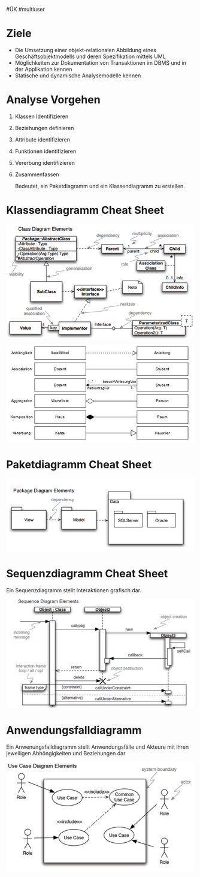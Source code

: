 #ÜK
#multiuser

# Ziele

- Die Umsetzung einer objekt-relationalen Abbildung eines Geschäftsobjektmodells und deren Spezifikation mittels UML
- Möglichkeiten zur Dokumentation von Transaktionen im DBMS und in der Applikation kennen
- Statische und dynamische Analysemodelle kennen

# Analyse Vorgehen

1. Klassen Identifizieren
2. Beziehungen definieren
3. Attribute identifizieren
4. Funktionen identifizieren
5. Vererbung identifizieren
6. Zusammenfassen
    
    Bedeutet, ein Paketdiagramm und ein Klassendiagramm zu erstellen.
    

# Klassendiagramm Cheat Sheet

![Untitled](ÜK/ÜK%20-%20Multiuser/Multiuser%20-%20PDFs%20&%20Fotos/Untitled.png)

![Untitled](ÜK/ÜK%20-%20Multiuser/Multiuser%20-%20PDFs%20&%20Fotos/Untitled%201.png)

# Paketdiagramm Cheat Sheet

![Untitled](ÜK/ÜK%20-%20Multiuser/Multiuser%20-%20PDFs%20&%20Fotos/Untitled%202.png)

# Sequenzdiagramm Cheat Sheet

Ein Sequenzdiagramm stellt Interaktionen grafisch dar.

![Untitled](ÜK/ÜK%20-%20Multiuser/Multiuser%20-%20PDFs%20&%20Fotos/Untitled%203.png)

# Anwendungsfalldiagramm

Ein Anwenungsfalldiagramm stellt Anwendungsfälle und Akteure mit ihren jeweiligen Abhöngigkeiten und Beziehungen dar

![Untitled](ÜK/ÜK%20-%20Multiuser/Multiuser%20-%20PDFs%20&%20Fotos/Untitled%204.png)